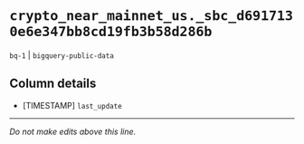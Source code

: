 # `crypto_near_mainnet_us._sbc_d6917130e6e347bb8cd19fb3b58d286b`
`bq-1` | `bigquery-public-data`

## Column details
* [TIMESTAMP] `last_update`

-------------------------------------------------------------------------------
*Do not make edits above this line.*
